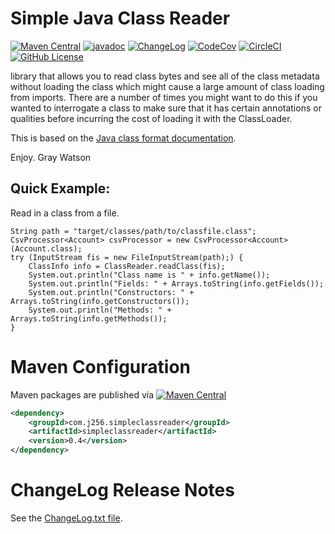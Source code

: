 Simple Java Class Reader
========================


[![Maven Central](https://maven-badges.sml.io/maven-central/com.j256.simpleclassreader/simpleclassreader/badge.svg?style=flat-square)](https://mvnrepository.com/artifact/com.j256.simpleclassreader/simpleclassreader/latest)
[![javadoc](https://javadoc.io/badge2/com.j256.simpleclassreader/simpleclassreader/javadoc.svg)](https://javadoc.io/doc/com.j256.simpleclassreader/simpleclassreader)
[![ChangeLog](https://img.shields.io/github/v/release/j256/simpleclassreader?label=changelog&display_name=release)](https://github.com/j256/simpleclassreader/blob/master/src/main/javadoc/doc-files/changelog.txt)
[![CodeCov](https://img.shields.io/codecov/c/github/j256/simpleclassreader.svg)](https://codecov.io/github/j256/simpleclassreader/)
[![CircleCI](https://circleci.com/gh/j256/simpleclassreader.svg?style=shield)](https://circleci.com/gh/j256/simpleclassreader)
[![GitHub License](https://img.shields.io/github/license/j256/simpleclassreader)](https://github.com/j256/simpleclassreader/blob/master/LICENSE.txt)

library that allows you to read class bytes and see all of the class metadata without loading the class which
might cause a large amount of class loading from imports.  There are a number of times you might want to do this if
you wanted to interrogate a class to make sure that it has certain annotations or qualities before incurring the
cost of loading it with the ClassLoader.

This is based on the [Java class format documentation](https://docs.oracle.com/javase/specs/jvms/se21/html/jvms-4.html).

Enjoy.  Gray Watson

## Quick Example:

Read in a class from a file.

	String path = "target/classes/path/to/classfile.class";
	CsvProcessor<Account> csvProcessor = new CsvProcessor<Account>(Account.class);
	try (InputStream fis = new FileInputStream(path);) {
		ClassInfo info = ClassReader.readClass(fis);
		System.out.println("Class name is " + info.getName());
		System.out.println("Fields: " + Arrays.toString(info.getFields());
		System.out.println("Constructors: " + Arrays.toString(info.getConstructors());
		System.out.println("Methods: " + Arrays.toString(info.getMethods());
	}

# Maven Configuration

Maven packages are published via [![Maven Central](https://maven-badges.herokuapp.com/maven-central/com.j256.simpleclassreader/simpleclassreader/badge.svg?style=flat-square)](https://mvnrepository.com/artifact/com.j256.simpleclassreader/simpleclassreader/latest)

``` xml
<dependency>
	<groupId>com.j256.simpleclassreader</groupId>
	<artifactId>simpleclassreader</artifactId>
	<version>0.4</version>
</dependency>
```

# ChangeLog Release Notes

See the [ChangeLog.txt file](src/main/javadoc/doc-files/changelog.txt).
